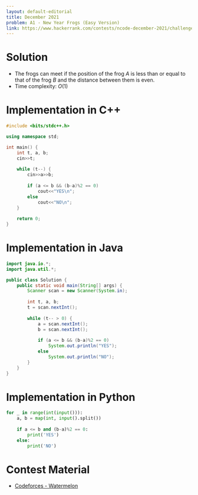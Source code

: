 ```yaml
---
layout: default-editorial
title: December 2021
problem: A1 - New Year Frogs (Easy Version)
link: https://www.hackerrank.com/contests/ncode-december-2021/challenges/a1-new-year-frogs
---
```

# Solution

- The frogs can meet if the position of the frog $A$ is less than or equal to that of the frog $B$ and the distance between them is even.
- Time complexity: $O(1)$

$$$$

# Implementation in C++

```cpp
#include <bits/stdc++.h>

using namespace std;

int main() {
    int t, a, b;
    cin>>t;
    
    while (t--) {
        cin>>a>>b;
        
        if (a <= b && (b-a)%2 == 0)
            cout<<"YES\n";
        else
            cout<<"NO\n";
    }
    
    return 0;
}
```

$$$$

# Implementation in Java

```java
import java.io.*;
import java.util.*;

public class Solution {
    public static void main(String[] args) {
        Scanner scan = new Scanner(System.in);
        
        int t, a, b;
        t = scan.nextInt();
        
        while (t-- > 0) {
            a = scan.nextInt();
            b = scan.nextInt();
            
            if (a <= b && (b-a)%2 == 0)
                System.out.println("YES");
            else
                System.out.println("NO");
        }
    }
}
```

$$$$

# Implementation in Python

```python
for _ in range(int(input())):
    a, b = map(int, input().split())
    
    if a <= b and (b-a)%2 == 0:
        print('YES')
    else:
        print('NO')
```

$$$$

# Contest Material

- [Codeforces - Watermelon](https://codeforces.com/contest/4/problem/A)

